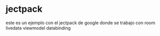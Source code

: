 # jectpack
este es un ejemplo con el jectpack de google donde se trabajo con room livedata viewmodel databinding 
